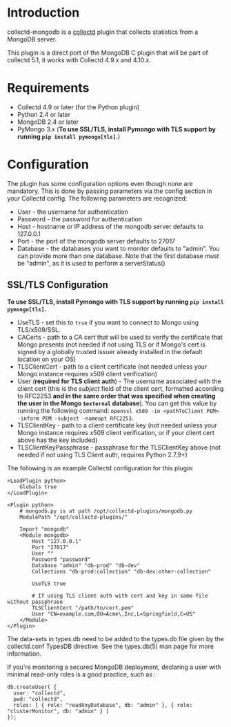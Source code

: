 # Introduction

collectd-mongodb is a [collectd](http://www.collectd.org/) plugin that collects statistics from a MongoDB server.

This plugin is a direct port of the MongoDB C plugin that will be part of collectd 5.1, it works with Collectd 4.9.x and 4.10.x.

# Requirements

* Collectd 4.9 or later (for the Python plugin)
* Python 2.4 or later
* MongoDB 2.4 or later
* PyMongo 3.x (**To use SSL/TLS, install Pymongo with TLS support by running `pip install pymongo[tls]`.**)
# Configuration

The plugin has some configuration options even though none are mandatory. This is done by passing parameters via the <Module> config section in your Collectd config. The following parameters are recognized:

* User - the username for authentication
* Password - the password for authentication
* Host - hostname or IP address of the mongodb server defaults to 127.0.0.1
* Port - the port of the mongodb server defaults to 27017
* Database - the databases you want to monitor defaults to "admin". You can provide more than one database. Note that the first database _must_ be "admin", as it is used to perform a serverStatus()

## SSL/TLS Configuration
**To use SSL/TLS, install Pymongo with TLS support by running `pip install pymongo[tls]`.**

* UseTLS - set this to `true` if you want to connect to Mongo using TLS/x509/SSL.
* CACerts - path to a CA cert that will be used to verify the certificate that
    Mongo presents (not needed if not using TLS or if Mongo's cert is signed by
    a globally trusted issuer already installed in the default location on your
    OS)
* TLSClientCert - path to a client certificate (not needed unless your Mongo
    instance requires x509 client verification)
* User (**required for TLS client auth**) - The username associated with the client cert
    (this is the *subject* field of the client cert, formatted according to
    RFC2253 **and in the same order that was specified when creating the user
    in the Mongo `$external` database**).  You can get this value by running
    the following command: `openssl x509 -in <pathToClient PEM> -inform PEM
    -subject -nameopt RFC2253`.
* TLSClientKey - path to a client certificate key (not needed unless your Mongo
    instance requires x509 client verification, or if your client cert above
    has the key included)
* TLSClientKeyPassphrase - passphrase for the TLSClientKey above (not needed if
    not using TLS Client auth, requires Python 2.7.9+)




The following is an example Collectd configuration for this plugin:

    <LoadPlugin python>
        Globals true
    </LoadPlugin>

    <Plugin python>
        # mongodb.py is at path /opt/collectd-plugins/mongodb.py
        ModulePath "/opt/collectd-plugins/"

        Import "mongodb"
        <Module mongodb>
            Host "127.0.0.1"
            Port "27017"
            User ""
            Password "password"
            Database "admin" "db-prod" "db-dev"
			Collections "db-prod:collection" "db-dev:other-collection"

            UseTLS true

            # If using TLS client auth with cert and key in same file without passphrase
            TLSClientCert "/path/to/cert.pem"
            User "CN=example.com,OU=Acme\,Inc,L=Springfield,C=US"
        </Module>
    </Plugin>

The data-sets in types.db need to be added to the types.db file given by the collectd.conf TypesDB directive. See the types.db(5) man page for more information.

If you're monitoring a secured MongoDB deployment, declaring a user with minimal read-only roles is a good practice, such as : 


    db.createUser( {
      user: "collectd",
      pwd: "collectd",
      roles: [ { role: "readAnyDatabase", db: "admin" }, { role: "clusterMonitor", db: "admin" } ]
    });
 
